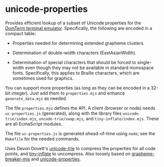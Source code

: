 # unicode-properties

Provides efficient lookup of a subset of Unicode properties for the
[DomTerm terminal emulator](https://domterm.org).
Specifically, the following are encoded in a compact table:

* Properties needed for determining extended grapheme clusters.

* Determination of double-width characters (EastAsianWidth).

* Determination of special characters that should be forced to single-width
even though they may not be available in standard monospace fonts.
Specifically, this applies to Braille characters, which are
sometimes used for graphics.

You can support more properties (as long as they can be encoded
in a 32-bit integer).
Just add them to  `properties.mjs` and enhance `generate_data.mjs` as needed.

The file `properties.mjs` defines the API.
A client (browser or node) needs `uc-properties.js` (generated),
along with the library files `unicode-trie/index.mjs`,
`uncode-trie/swap.mjs`, and `tiny-inflate/index.mjs`.
These are all EcmaScript modules.

The file `uc-properties.js` is generated ahead-of-time using `node`;
see the `Makefile` for the needed commands.

Uses Devon Dovett's [unicode-trie](https://github.com/devongovett/unicode-trie) to compress the properties for all code points,
and [tiny-inflate](https://github.com/foliojs/tiny-inflate) to uncompress.
Also loosely based on [grapheme-breaker-mjs](https://github.com/taisukef/grapheme-breaker-mjs) and [unicode-properties](https://github.com/foliojs/unicode-properties).

